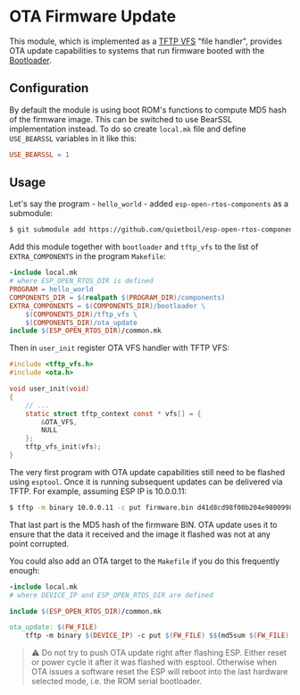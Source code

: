 # OTA Firmware Update

This module, which is implemented as a [TFTP VFS](../tftp_vfs) "file handler", provides OTA update capabilities to systems that run firmware booted with the [Bootloader](../bootloader).

## Configuration

By default the module is using boot ROM's functions to compute MD5 hash of the firmware image. This can be switched to use BearSSL implementation instead. To do so create `local.mk` file and define `USE_BEARSSL` variables in it like this:
```makefile
USE_BEARSSL = 1
```

## Usage

Let's say the program - `hello_world` - added `esp-open-rtos-components` as a submodule:
```sh
$ git submodule add https://github.com/quietboil/esp-open-rtos-components components
```
Add this module together with `bootloader` and `tftp_vfs` to the list of `EXTRA_COMPONENTS` in the program `Makefile`:
```makefile
-include local.mk
# where ESP_OPEN_RTOS_DIR is defined
PROGRAM = hello_world
COMPONENTS_DIR = $(realpath $(PROGRAM_DIR)/components)
EXTRA_COMPONENTS = $(COMPONENTS_DIR)/bootloader \
    $(COMPONENTS_DIR)/tftp_vfs \
    $(COMPONENTS_DIR)/ota_update
include $(ESP_OPEN_RTOS_DIR)/common.mk
```
Then in `user_init` register OTA VFS handler with TFTP VFS:
```c
#include <tftp_vfs.h>
#include <ota.h>

void user_init(void)
{
    // ...
    static struct tftp_context const * vfs[] = {
        &OTA_VFS,
        NULL
    };
    tftp_vfs_init(vfs);
}
```
The very first program with OTA update capabilities still need to be flashed using `esptool`. Once it is running subsequent updates can be delivered via TFTP. For example, assuming ESP IP is 10.0.0.11:
```sh
$ tftp -m binary 10.0.0.11 -c put firmware.bin d41d8cd98f00b204e9800998ecf8427e
```
That last part is the MD5 hash of the firmware BIN. OTA update uses it to ensure that the data it received and the image it flashed was not at any point corrupted.

You could also add an OTA target to the `Makefile` if you do this frequently enough:
```makefile
-include local.mk
# where DEVICE_IP and ESP_OPEN_RTOS_DIR are defined

include $(ESP_OPEN_RTOS_DIR)/common.mk

ota_update: $(FW_FILE)
	tftp -m binary $(DEVICE_IP) -c put $(FW_FILE) $$(md5sum $(FW_FILE) | cut -d ' ' -f 1)
```
> :warning: Do not try to push OTA update right after flashing ESP. Either reset or power cycle it after it was flashed with esptool. Otherwise when OTA issues a software reset the ESP will reboot into the last hardware selected mode, i.e. the ROM serial bootloader.